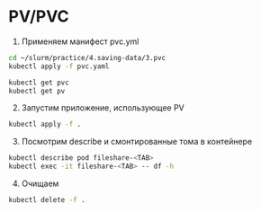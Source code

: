 # PV/PVC

1) Применяем манифест pvc.yml

```bash
cd ~/slurm/practice/4.saving-data/3.pvc
kubectl apply -f pvc.yaml

kubectl get pvc
kubectl get pv
```

2) Запустим приложение, использующее PV

```bash
kubectl apply -f .
```

3) Посмотрим describe и смонтированные тома в контейнере

```bash
kubectl describe pod fileshare-<TAB>
kubectl exec -it fileshare-<TAB> -- df -h
```

4) Очищаем

```bash
kubectl delete -f .
```
